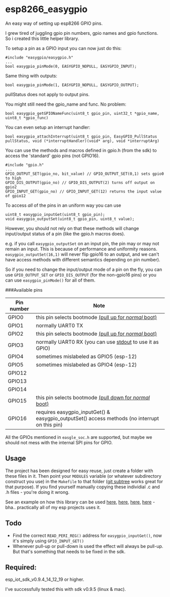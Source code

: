 # esp8266_easygpio
An easy way of setting up esp8266 GPIO pins.

I grew tired of juggling gpio pin numbers, gpio names and gpio functions. So i created this little helper library.

To setup a pin as a GPIO input you can now just do this:

```
#include "easygpio/easygpio.h"
...
bool easygpio_pinMode(0, EASYGPIO_NOPULL, EASYGPIO_INPUT);
```

Same thing with outputs:
```
bool easygpio_pinMode(1, EASYGPIO_NOPULL, EASYGPIO_OUTPUT);
```
pullStatus does not apply to output pins.

You might still need the gpio_name and func. No problem:
```
bool easygpio_getGPIONameFunc(uint8_t gpio_pin, uint32_t *gpio_name, uint8_t *gpio_func)
```

You can even setup an interrupt handler:
```
bool easygpio_attachInterrupt(uint8_t gpio_pin, EasyGPIO_PullStatus pullStatus, void (*interruptHandler)(void* arg), void *interruptArg)
```

You can use the methods and macros defined in gpio.h (from the sdk) to access the 'standard' gpio pins (not GPIO16).
```
#include "gpio.h"
...
GPIO_OUTPUT_SET(gpio_no, bit_value) // GPIO_OUTPUT_SET(0,1) sets gpio0 to high
GPIO_DIS_OUTPUT(gpio_no) // GPIO_DIS_OUTPUT(2) turns off output on gpio2
GPIO_INPUT_GET(gpio_no) // GPIO_INPUT_GET(12) returns the input value of gpio12
```

To access *all* of the pins in an uniform way you can use 
```
uint8_t easygpio_inputGet(uint8_t gpio_pin);
void easygpio_outputSet(uint8_t gpio_pin, uint8_t value);
```
However, you should not rely on that these methods will change input/output status of a pin (like the gpio.h macros does).

e.g. if you call ```easygpio_outputSet``` on an input pin, the pin may or may not remain an input. This is because of performance and uniformity reasons. ```easygpio_outputSet(16,1)``` will never flip gpio16 to an output, and we can't have access methods with different semantics depending on pin number).

So if you need to change the input/output mode of a pin on the fly, you can use ```GPIO_OUTPUT_SET``` or ```GPIO_DIS_OUTPUT``` (for the non-gpio16 pins) or you can use ```easygpio_pinMode()``` for all of them.

###Available pins

Pin number | Note
-----------|------
GPIO0 	   | this pin selects bootmode [(pull up for *normal* boot)](https://github.com/esp8266/esp8266-wiki/wiki/Boot-Process#esp-boot-modes)
GPIO1      | normally UART0 TX 
GPIO2 	   | this pin selects bootmode [(pull up for *normal* boot)](https://github.com/esp8266/esp8266-wiki/wiki/Boot-Process#esp-boot-modes)
GPIO3      | normally UART0 RX (you can use [stdout](https://github.com/eadf/esp8266_stdout) to use it as GPIO)
GPIO4      | sometimes mislabeled as GPIO5 (esp-12)
GPIO5      | sometimes mislabeled as GPIO4 (esp-12)
GPIO12     | 
GPIO13     |
GPIO14     |
GPIO15 	   | this pin selects bootmode [(pull down for *normal* boot)](https://github.com/esp8266/esp8266-wiki/wiki/Boot-Process#esp-boot-modes)
GPIO16      | requires easygpio_inputGet() & easygpio_outputSet() access methods (no interrupt on this pin)

All the GPIOs mentioned in ```easgle_soc.h``` are supported, but maybe we should not mess with the internal SPI pins for GPIO.

## Usage

The project has been designed for easy reuse, just create a folder with these files in it. Then point your ```MODULES``` variable (or whatever subdirectory construct you use) in the ```Makefile``` to that folder ([git subtree](http://blogs.atlassian.com/2013/05/alternatives-to-git-submodule-git-subtree) works great for that purpose). If you find yourself manually copying these individial .c and .h files - you're doing it wrong.

See an example on how this library can be used [here](https://github.com/eadf/esp8266_digoleserial), [here](https://github.com/eadf/esp_mqtt_lcd), [here](https://github.com/eadf/esp8266_ping), [here](https://github.com/eadf/esp_mqtt_ports) - bha.. practically all of my esp projects uses it.

## Todo
* Find the correct ```READ_PERI_REG()``` address for ```easygpio_inputGet()```, now it's simply using ```GPIO_INPUT_GET()```
* Whenever pull-up or pull-down is used the effect will always be pull-up. But that's something that needs to be fixed in the sdk.

## Required:

esp_iot_sdk_v0.9.4_14_12_19 or higher.

I've successfully tested this with sdk v0.9.5 (linux & mac).
